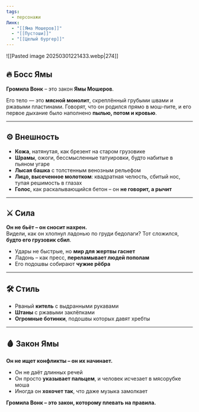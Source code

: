 ```yaml
---
tags:
  - персонажи
Линк:
  - "[[Яма Мошеров]]"
  - "[[Пустоши]]"
  - "[[Целый бургер]]"
---
```



![[Pasted image 20250301221433.webp|274]]
## 🔥 Босс Ямы  

**Громила Вонк** – это закон **Ямы Мошеров**.  

Его тело — это **мясной монолит**, скреплённый грубыми швами и ржавыми пластинами. Говорят, что он родился прямо в мош-пите, и его первое дыхание было наполнено **пылью, потом и кровью**.  

---

## ⚙️ Внешность  

- **Кожа**, натянутая, как брезент на старом грузовике  
- **Шрамы**, ожоги, бессмысленные татуировки, будто набитые в пьяном угаре  
- **Лысая башка** с толстенным венозным рельефом  
- **Лицо, высеченное молотком**: квадратная челюсть, сбитый нос, тупая решимость в глазах  
- **Голос**, как раскалывающийся бетон – он **не говорит, а рычит**  

---

## ⚔️ Сила  

**Он не бьёт – он сносит нахрен.**  
Видели, как он хлопнул ладонью по груди бедолаги? Тот сложился, **будто его грузовик сбил**.  

- Удары не быстрые, но **мир для жертвы гаснет**  
- Ладонь – как пресс, **переламывает людей пополам**  
- Его подошвы собирают **чужие рёбра**  

---

## 🛠️ Стиль  

- Рваный **китель** с выдранными рукавами  
- **Штаны** с ржавыми заклёпками  
- **Огромные ботинки**, подошвы которых давят хребты  

---

## 🩸 Закон Ямы  

**Он не ищет конфликты – он их начинает.**  

- Он не даёт длинных речей  
- Он просто **указывает пальцем**, и человек исчезает в мясорубке моша  
- Иногда он **хохочет так**, что даже музыка замолкает 

**Громила Вонк – это закон, которому плевать на правила.**  
